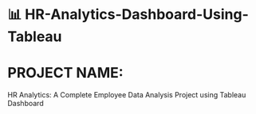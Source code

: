 # 📊 HR-Analytics-Dashboard-Using-Tableau
# PROJECT NAME:
HR Analytics: A Complete Employee Data Analysis Project using Tableau Dashboard
